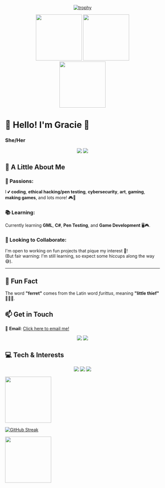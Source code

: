 
<div align="center">
  
  [![trophy](https://github-profile-trophy.vercel.app/?username=Ann-MarieDev&theme=dracula&margin-w=5)](https://github.com/Ann-MarieDev/github-profile-trophy)
</div>

<div align="center">
  <a>
    <img height="150" src="https://github-readme-stats.vercel.app/api?username=Ann-MarieDev&show_icons=true&theme=dracula" />
  </a>
  
  <a>
    <img height="150" src="https://github-readme-stats.vercel.app/api/top-langs/?username=Ann-MarieDev&layout=compact&size_weight=0.5&count_weight=0.5&theme=dracula&exclude_repo=GRAVITY-FALLS-thisisnotawebsitedotcom-code-unminify-beautify&hide_progress=true&langs_count=8" />
  </a>
</div>

<div align="center">
  <a href="https://github.com/Ann-MarieDev/silverfoxstudios">
    <img height="150" src="https://github-readme-stats.vercel.app/api/pin/?username=Ann-MarieDev&repo=silverfoxstudios&theme=dracula" />
  </a>
</div>

# 🌸 Hello! I'm Gracie 🌸  
### She/Her  
<p align="center">
  <img src="https://img.shields.io/badge/IT%20Bench%20Tech-Fixing%20Computers-0c88c1?style=flat&logo=tools&logoColor=white" /> 
  <img src="https://img.shields.io/badge/Aspiring-Pen%20Tester-ff69b4?style=flat&logo=hackthebox&logoColor=white" />
</p>

## 🎨 A Little About Me  
### 🌟 Passions:  
I 💕 **coding**, **ethical hacking/pen testing**, **cybersecurity**, **art**, **gaming**, **making games**, and lots more! 🎮🎨  

### 📚 Learning:  
Currently learning **GML**, **C#**, **Pen Testing**, and **Game Development** 🖥️🎮.  

### 🤝 Looking to Collaborate:  
I'm open to working on fun projects that pique my interest 🌈!  
(But fair warning: I'm still learning, so expect some hiccups along the way 😅).  

---

## 🐾 Fun Fact  
The word **"ferret"** comes from the Latin word *furittus*, meaning **"little thief"** 🕵️‍♀️✨.

## 📫 Get in Touch  
💌 **Email**: [Click here to email me!](mailto:graciehutchins200@gmail.com)  

<p align="center">
  <img src="https://img.shields.io/badge/Animals-Love%20Foxes%20%26%20Ferrets-orange?style=flat&logo=leaflet&logoColor=white" /> 
  <img src="https://img.shields.io/badge/Hobbies-Roller%20Skating%20%26%20Art-pink?style=flat&logo=artstation&logoColor=white" />
</p>

## 💻 Tech & Interests  
<p align="center">
  <img src="https://img.shields.io/badge/Code-Learning%20GML%20%7C%20C%23-blueviolet?style=flat&logo=gamemaker&logoColor=white" />
  <img src="https://img.shields.io/badge/Hacking-Ethical%20%7C%20Pen%20Testing-green?style=flat&logo=hackthebox&logoColor=white" /> 
  <img src="https://img.shields.io/badge/Gaming-Developer%20%26%20Player-black?style=flat&logo=steam&logoColor=white" />
</p>

<div align="inline">
  
  <img height="150" src="https://i.pinimg.com/originals/05/59/94/05599424bb5a1b7819956d0288559697.gif" />

 [![GitHub Streak](https://github-readme-streak-stats.herokuapp.com?user=Ann-MarieDev&theme=dracula)](https://git.io/streak-stats)
 
 <img height="150" src="https://i.pinimg.com/originals/05/59/94/05599424bb5a1b7819956d0288559697.gif" />
 </div>

<!---
Ann-MarieDev/AJ is a ✨ special ✨ repository because its `README.md` (this file) appears on your GitHub profile.
You can click the Preview link to take a look at your changes.
--->
